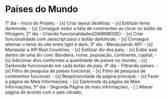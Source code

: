 # Países do Mundo

1° dia - Inicio do Projeto:
    - [x] Criar layout destktop;
    - [x] Estilizar tema darkmode;
    - [x] Conseguir exibir a lista de continentes ao clicar no botão de filtragem;
2° dia - Criando funcionalidades(DARKMODE):
    - [x] Criar funcionalidade com Javscript para o botão darkmode;
    - [x] Conseguir alternar o tema do site entre light e dark;
3° dia - Manipulando API:
    - [x] Manipular a API Rest Countries;
    - [x] Estilizar div dos país;
    - [x] Exibir país dentro de uma div com: Bandeira, nome, população, continente, capital;
    - [x] Adicionar divs conformes a quantidade de países no mundo;
    - [x] Darkmode funcionando em cada botão de país;
4° dia - Filtrando países:
    - [x] Filtro de pesquisa de países funcional;
    - [x] Filtro de pesquisa de continentes funcional;
    - [x] Responsividade da página principal;
    - [x] Fazer a página de Mais Informações; 
    - [x] Darkmode da página de Mais Informações; 
5° dia - Segunda Página de mais informações;
    - [ ] Alterar página de acordo com o país clicado;

